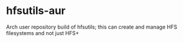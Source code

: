 # hfsutils-aur
Arch user repository build of hfsutils; this can create and manage HFS filesystems and not just HFS+
